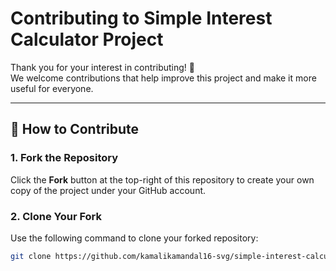 # Contributing to Simple Interest Calculator Project

Thank you for your interest in contributing! 🎉  
We welcome contributions that help improve this project and make it more useful for everyone.

---

## 🧭 How to Contribute

### 1. Fork the Repository
Click the **Fork** button at the top-right of this repository to create your own copy of the project under your GitHub account.

### 2. Clone Your Fork
Use the following command to clone your forked repository:
```bash
git clone https://github.com/kamalikamandal16-svg/simple-interest-calculator.git
